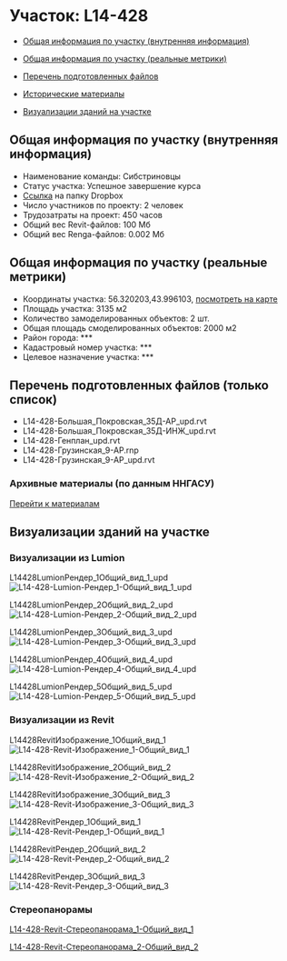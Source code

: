 # Участок: L14-428

* [Общая информация по участку (внутренняя информация)](#Chapter1)

* [Общая информация по участку (реальные метрики)](#Chapter2)

* [Перечень подготовленных файлов](#Chapter3)

* [Исторические материалы](#Chapter5)

* [Визуализации зданий на участке](#Chapter6)

## <a id="Chapter1"></a> Общая информация по участку (внутренняя информация)
+ Наименование команды: Сибстриновцы
+ Статус участка: Успешное завершение курса
+ [Ссылка](https://www.dropbox.com/sh/wvvgv1nw1iqred9/AACmmeJwp4zStjUWHYEw8KXJa/L14_428?dl=0) на папку Dropbox
+ Число участников по проекту: 2 человек
+ Трудозатраты на проект: 450 часов
+ Общий вес Revit-файлов: 100 Мб
+ Общий вес Renga-файлов: 0.002 Мб
## <a id="Chapter2"></a> Общая информация по участку (реальные метрики)
+ Координаты участка: 56.320203,43.996103, [посмотреть на карте](https://yandex.ru/maps/47/nizhny-novgorod/?ll=43.996103%2C56.320203&z=19)
+ Площадь участка: 3135 м2
+ Количество замоделированных объектов: 2 шт.
+ Общая площадь смоделированных объектов: 2000 м2
+ Район города: *** 
+ Кадастровый номер участка: *** 
+ Целевое назначение участка: *** 
## <a id="Chapter3"></a> Перечень подготовленных файлов (только список)
+ L14-428-Большая_Покровская_35Д-АР_upd.rvt
+ L14-428-Большая_Покровская_35Д-ИНЖ_upd.rvt
+ L14-428-Генплан_upd.rvt
+ L14-428-Грузинская_9-АР.rnp
+ L14-428-Грузинская_9-АР_upd.rvt
### <a id="Chapter5"></a> Архивные материалы (по данным ННГАСУ)
[Перейти к материалам](/BuidingsInfo/be4cfb0a-2725-4f03-aced-47001d8bd8c4/About.md)
## <a id="Chapter6"></a> Визуализации зданий на участке
### Визуализации из Lumion
L14428LumionРендер_1Общий_вид_1_upd
![L14-428-Lumion-Рендер_1-Общий_вид_1_upd](/Images/L14_428/L14-428-Lumion-Рендер_1-Общий_вид_1_upd_Compressed.jpg)

L14428LumionРендер_2Общий_вид_2_upd
![L14-428-Lumion-Рендер_2-Общий_вид_2_upd](/Images/L14_428/L14-428-Lumion-Рендер_2-Общий_вид_2_upd_Compressed.jpg)

L14428LumionРендер_3Общий_вид_3_upd
![L14-428-Lumion-Рендер_3-Общий_вид_3_upd](/Images/L14_428/L14-428-Lumion-Рендер_3-Общий_вид_3_upd_Compressed.jpg)

L14428LumionРендер_4Общий_вид_4_upd
![L14-428-Lumion-Рендер_4-Общий_вид_4_upd](/Images/L14_428/L14-428-Lumion-Рендер_4-Общий_вид_4_upd_Compressed.jpg)

L14428LumionРендер_5Общий_вид_5_upd
![L14-428-Lumion-Рендер_5-Общий_вид_5_upd](/Images/L14_428/L14-428-Lumion-Рендер_5-Общий_вид_5_upd_Compressed.jpg)

### Визуализации из Revit
L14428RevitИзображение_1Общий_вид_1
![L14-428-Revit-Изображение_1-Общий_вид_1](/Images/L14_428/L14-428-Revit-Изображение_1-Общий_вид_1_Compressed.jpg)

L14428RevitИзображение_2Общий_вид_2
![L14-428-Revit-Изображение_2-Общий_вид_2](/Images/L14_428/L14-428-Revit-Изображение_2-Общий_вид_2_Compressed.jpg)

L14428RevitИзображение_3Общий_вид_3
![L14-428-Revit-Изображение_3-Общий_вид_3](/Images/L14_428/L14-428-Revit-Изображение_3-Общий_вид_3_Compressed.jpg)

L14428RevitРендер_1Общий_вид_1
![L14-428-Revit-Рендер_1-Общий_вид_1](/Images/L14_428/L14-428-Revit-Рендер_1-Общий_вид_1_Compressed.jpg)

L14428RevitРендер_2Общий_вид_2
![L14-428-Revit-Рендер_2-Общий_вид_2](/Images/L14_428/L14-428-Revit-Рендер_2-Общий_вид_2_Compressed.jpg)

L14428RevitРендер_3Общий_вид_3
![L14-428-Revit-Рендер_3-Общий_вид_3](/Images/L14_428/L14-428-Revit-Рендер_3-Общий_вид_3_Compressed.jpg)

### Стереопанорамы
[L14-428-Revit-Стереопанорама_1-Общий_вид_1](https://rendering-beta.360.autodesk.com/myrenderings/193031702)

[L14-428-Revit-Стереопанорама_2-Общий_вид_2](https://rendering-beta.360.autodesk.com/myrenderings/193031702)

